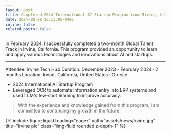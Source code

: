 ```yaml
---
layout: post
title: Completed 2024 International AI Startup Program from Irvine, California
date: 2024-02-28 16:11:00-0400
inline: false
related_posts: false
---
```


In February 2024, I successfully completed a two-month Global Talent Track in Irvine, California. This program provided an opportunity to learn and apply various technologies and innovations about AI and startups.

---

Attendee: Irvine Tech Hub
Duration: December 2023 - February 2024 · 2 months
Location: Irvine, California, United States · On-site

- 2024 International AI Startup Program
- Leveraged OCR to automate information entry into ERP systems and used LLM's few-shot learning to improve accuracy.

> With the experience and knowledge gained from this program, I am committed to continuing my growth in the future.

<div class="row">
    <div class="col-sm mt-3 mt-md-0">
        {% include figure.liquid loading="eager" path="assets/news/irvine.jpg" title="Irvine pic" class="img-fluid rounded z-depth-1" %}
    </div>
</div>
